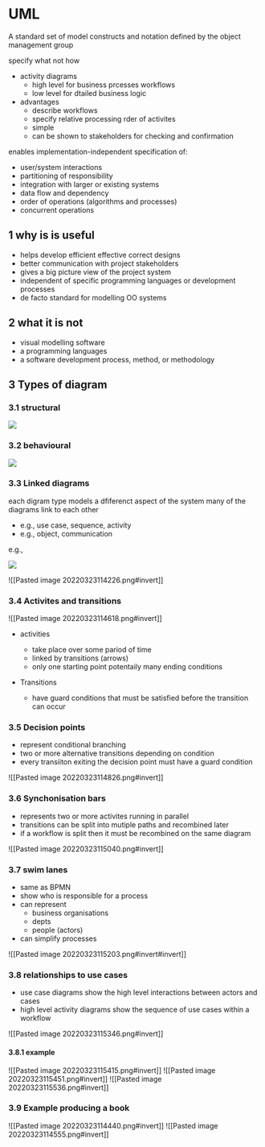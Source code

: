 # UML

A standard set of model constructs and notation defined by the object management group

specify what not how

- activity diagrams
	- high level for business prcesses workflows
	- low level for dtailed business logic
- advantages
	-  describe workflows
	- specify relative processing rder of activites
	- simple
	- can be shown to stakeholders for checking and confirmation

enables implementation-independent specification of:
- user/system interactions
- partitioning of responsibility
- integration with larger or existing systems
- data flow and dependency
- order of operations (algorithms and processes)
- concurrent operations

## 1 why is is useful
- helps develop efficient effective correct designs
- better communication with project stakeholders
- gives a big picture view of the project system
- independent of specific programming languages or development processes
- de facto standard for modelling OO systems

## 2 what it is not
- visual modelling software
- a programming languages
- a software development process, method, or methodology

## 3 Types of diagram
### 3.1 structural

![](https://i.imgur.com/zS15EFj.png#invert)

### 3.2 behavioural

![](https://i.imgur.com/4lj2QIt.png#invert)

### 3.3 Linked diagrams
each digram type models a dfiferenct aspect of the system
many of the diagrams link to each other
- e.g., use case, sequence, activity
- e.g., object, communication

e.g.,

![](https://i.imgur.com/CWGGErM.png)

![[Pasted image 20220323114226.png#invert]]

### 3.4 Activites and transitions
![[Pasted image 20220323114618.png#invert]]
- activities
	- take place over some pariod of time
	- linked by transitions (arrows)
	- only one starting point potentaily many ending conditions

- Transitions
	- have guard conditions that must be satisfied before the transition can occur

### 3.5 Decision points
- represent conditional branching
- two or more alternative transitions depending on condition
- every transiiton exiting the decision point must have a guard condition

![[Pasted image 20220323114826.png#invert]]

### 3.6 Synchonisation bars
- represents two or more activites running in parallel
- transitions can be split into mutiple paths and recombined later
- if a workflow is split then it must be recombined on the same diagram

![[Pasted image 20220323115040.png#invert]]

### 3.7 swim lanes
- same as BPMN
- show who is responsible for a process
- can represent
	- business organisations
	- depts
	- people (actors)
- can simplify processes

![[Pasted image 20220323115203.png#invert#invert]]

### 3.8 relationships to use cases
- use case diagrams show the high level interactions between actors and cases
- high level activity diagrams show the sequence of use cases within a workflow

![[Pasted image 20220323115346.png#invert]]

#### 3.8.1 example

![[Pasted image 20220323115415.png#invert]]
![[Pasted image 20220323115451.png#invert]]
![[Pasted image 20220323115536.png#invert]]

### 3.9 Example producing a book

![[Pasted image 20220323114440.png#invert]]
![[Pasted image 20220323114555.png#invert]]